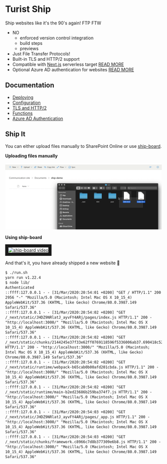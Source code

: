 Turist Ship
===========

Ship websites like it's the 90's again! FTP FTW

- NO
  - enforced version control integration
  - build steps
  - previews
- Just File Transfer Protocols!
- Built-in TLS and HTTP/2 support
- Compatible with [Next.js](https://nextjs.org/) serverless target [READ MORE](/docs/examples/next.js-demo)
- Optional Azure AD authentication for websites [READ MORE](/docs/use-add.md)

Documentation
-------------

- [Deploying](/docs/deploying.md)
- [Configuration](/docs/config.md)
- [TLS and HTTP/2](/docs/tls.md)
- [Functions](/docs/functions.md)
- [Azure AD Authentication](/docs/use-add.md)


Ship It
-------

You can either upload files manually to SharePoint Online or use
[ship-board](/packages/ship-board).

**Uploading files manually**

![Ship](/docs/ship.gif)

**Using ship-board**

<a href="http://www.youtube.com/watch?feature=player_embedded&v=bTkfUmCDJg0" target="_blank">
<img src="http://img.youtube.com/vi/bTkfUmCDJg0/0.jpg" alt="ship-board video" width="240" height="180" border="10" />
</a>

And that's it, you have already shipped a new website  🎉

```
$ ./run.sh
yarn run v1.22.4
$ node lib/
Authenticated
::ffff:127.0.0.1 - - [31/Mar/2020:20:54:01 +0200] "GET / HTTP/1.1" 200 2956 "-" "Mozilla/5.0 (Macintosh; Intel Mac OS X 10_15_4) AppleWebKit/537.36 (KHTML, like Gecko) Chrome/80.0.3987.149 Safari/537.36"
::ffff:127.0.0.1 - - [31/Mar/2020:20:54:02 +0200] "GET /_next/static/JHDZ9NRlatJ_ayvFY4ARj/pages/index.js HTTP/1.1" 200 - "http://localhost:3000/" "Mozilla/5.0 (Macintosh; Intel Mac OS X 10_15_4) AppleWebKit/537.36 (KHTML, like Gecko) Chrome/80.0.3987.149 Safari/537.36"
::ffff:127.0.0.1 - - [31/Mar/2020:20:54:02 +0200] "GET /_next/static/chunks/2144245e37f33e62ff0769118596f5336006ab37.690418c523b6381dd666.js HTTP/1.1" 200 - "http://localhost:3000/" "Mozilla/5.0 (Macintosh; Intel Mac OS X 10_15_4) AppleWebKit/537.36 (KHTML, like Gecko) Chrome/80.0.3987.149 Safari/537.36"
::ffff:127.0.0.1 - - [31/Mar/2020:20:54:02 +0200] "GET /_next/static/runtime/webpack-b65cab0b00afd201cbda.js HTTP/1.1" 200 - "http://localhost:3000/" "Mozilla/5.0 (Macintosh; Intel Mac OS X 10_15_4) AppleWebKit/537.36 (KHTML, like Gecko) Chrome/80.0.3987.149 Safari/537.36"
::ffff:127.0.0.1 - - [31/Mar/2020:20:54:02 +0200] "GET /_next/static/runtime/main-b2ed23686b259ba374f7.js HTTP/1.1" 200 - "http://localhost:3000/" "Mozilla/5.0 (Macintosh; Intel Mac OS X 10_15_4) AppleWebKit/537.36 (KHTML, like Gecko) Chrome/80.0.3987.149 Safari/537.36"
::ffff:127.0.0.1 - - [31/Mar/2020:20:54:03 +0200] "GET /_next/static/JHDZ9NRlatJ_ayvFY4ARj/pages/_app.js HTTP/1.1" 200 - "http://localhost:3000/" "Mozilla/5.0 (Macintosh; Intel Mac OS X 10_15_4) AppleWebKit/537.36 (KHTML, like Gecko) Chrome/80.0.3987.149 Safari/537.36"
::ffff:127.0.0.1 - - [31/Mar/2020:20:54:03 +0200] "GET /_next/static/chunks/framework.c8966c7d8b377309e6b8.js HTTP/1.1" 200 - "http://localhost:3000/" "Mozilla/5.0 (Macintosh; Intel Mac OS X 10_15_4) AppleWebKit/537.36 (KHTML, like Gecko) Chrome/80.0.3987.149 Safari/537.36"
```

